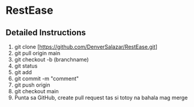 # RestEase
## Detailed Instructions

1. git clone [<https://github.com/DenverSalazar/RestEase.git>]
2. git pull origin main
3. git checkout -b <branchname> (branchname)
4. git status
5. git add <file directory sa github>
6. git commit -m "comment"
7. git push origin <branchname>
8. git checkout main
9. Punta sa GitHub, create pull request tas si totoy na bahala mag merge
